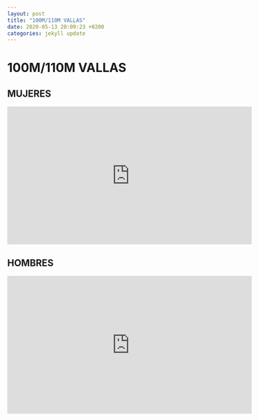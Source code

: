 ```yaml
---
layout: post
title: "100M/110M VALLAS"
date: 2020-05-13 20:09:23 +0200
categories: jekyll update
---
```


# 100M/110M VALLAS

## MUJERES

<iframe width="560" height="315" src="https://www.youtube.com/embed/sCJL1HOOnLY" frameborder="0" allow="accelerometer; autoplay; encrypted-media; gyroscope; picture-in-picture" allowfullscreen></iframe>

## HOMBRES

<iframe width="560" height="315" src="https://www.youtube.com/embed/h0nalKrQfZk" frameborder="0" allow="accelerometer; autoplay; encrypted-media; gyroscope; picture-in-picture" allowfullscreen></iframe>
